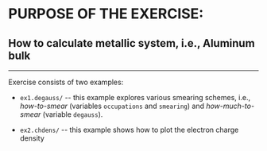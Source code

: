 # PURPOSE OF THE EXERCISE:
## How to calculate metallic system, i.e., Aluminum bulk
--------------------------------------------------------

Exercise consists of two examples:

* `ex1.degauss/` -- this example explores various smearing schemes,
                    i.e., *how-to-smear* (variables `occupations` and
                    `smearing`) and *how-much-to-smear* (variable
                    `degauss`).

* `ex2.chdens/` -- this example shows how to plot the electron charge density
